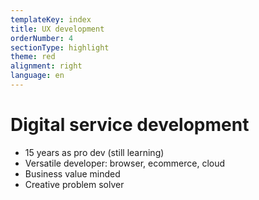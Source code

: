 ```yaml
---
templateKey: index
title: UX development
orderNumber: 4
sectionType: highlight
theme: red
alignment: right
language: en
---
```


# Digital service development

- 15 years as pro dev (still learning)
- Versatile developer: browser, ecommerce, cloud
- Business value minded
- Creative problem solver
